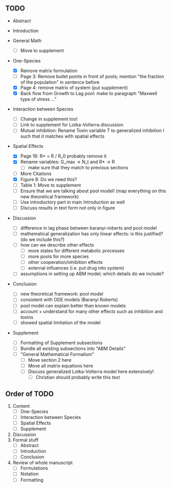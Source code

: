 ## TODO

-  Abstract

-  Introduction

-  General Math
    - [ ] Move to supplement

-  One-Species
    - [x] Remove matrix formulation
    - [ ] Page 3: Remove bullet points in front of pools; mention "the fraction of the population" in
      sentence before
    - [x] Page 4: remove matrix of system (put supplement)
    - [x] Back flow from Growth to Lag pool: make to paragraph "Maxwell type of stress ..."

-  Interaction between Species
    - [ ] Change in supplement too!
    - [ ] Link to supplement for Lotka-Volterra discussion
    - [ ] Mutual inhibition: Rename Toxin variable T to generalized inhibition I such that it matches
      with spatial effects

-  Spatial Effects
    - [x] Page 16: R* = R / R_0 probably remove it
    - [x] Rename variables: G_max -> N_t and R* -> R
        - [ ] make sure that they match to previous sections
    - [ ] More Citations
    - [x] Figure 8: Do we need this?
    - [ ] Table 1: Move to supplement
    - [ ] Ensure that we are talking about pool model! (map everything on this new theoretical framework)
    - [ ] Use introductory part in main Introduction as well
    - [ ] Discuss results in text form not only in figure

-  Discussion
    - [ ] difference in lag phase between baranyi-roberts and pool model
    - [ ] mathematical generalization has only linear effects: is this justified? (do we include this?)
    - [ ] how can we describe other effects
        - [ ] more states for different metabolic processes
        - [ ] more pools for more species
        - [ ] other cooperation/inhibition effects
        - [ ] external influences (i.e. put drug into system)
    - [ ] assumptions in setting up ABM model; which details do we include?

-  Conclusion
    - [ ] new theoretical framework: pool model
    - [ ] consistent with ODE models (Baranyi Roberts)
    - [ ] pool model can explain better than known models
    - [ ] account + understand for many other effects such as inhibition and toxins
    - [ ] showed spatial limitation of the model

-  Supplement
    - [ ] Formatting of Supplement subsections
    - [ ] Bundle all existing subsections into "ABM Details"
    - [ ] "General Mathematical Formalism"
        - [ ] Move section 2 here
        - [ ] Move all matrix equations here
        - [ ] Discuss generalized Lotka-Volterra model here extensively!
            - [ ] Christian should probably write this text

## Order of TODO
1. Content
    - [ ] One-Species
    - [ ] Interaction between Species
    - [ ] Spatial Effects
    - [ ] Supplement
2. Discussion
3. Formal stuff
    - [ ] Abstract
    - [ ] Introduction
    - [ ] Conclusion
4. Review of whole manuscript
    - [ ] Formulations
    - [ ] Notation
    - [ ] Formatting
